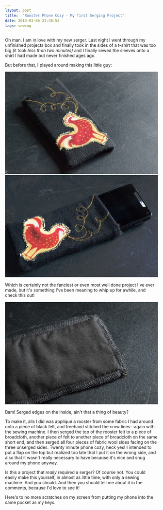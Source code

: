 ```yaml
---
layout: post
title:  "Rooster Phone Cozy - My first Serging Project"
date: 2013-03-06 22:40:53
tags: sewing
---
```

Oh man. I am in love with my new serger. Last night I went through my unfinished projects box and finally took in the sides of a t-shirt that was too big (it took _less than two minutes)_ and I finally sewed the sleeves onto a shirt I had made but never finished ages ago.

But before that, I played around making this little guy:

![Rooster Applique Phone Cozy](/uploads/2013/03/rooster-cozy.jpg)
![Rooster Applique Phone Cozy](/uploads/2013/03/rooster-phone-cozy.jpg)

Which is certainly not the fanciest or even most well done project I've ever made, but it's something I've been meaning to whip up for awhile, and check this out!

![Rooster Applique Phone Cozy](/uploads/2013/03/cozy-inside-serged.jpg)

Bam! Serged edges on the inside, ain't that a thing of beauty?

To make it, alls I did was appliqué a rooster from some fabric I had around onto a piece of black felt, and freehand stitched the crow lines--again with the sewing machine. I then serged the top of the rooster felt to a piece of broadcloth, another piece of felt to another piece of broadcloth on the same short end, and then serged all four pieces of fabric wool sides facing on the three unserged sides. Twenty minute phone cozy, heck yes! I intended to put a flap on the top but realized too late that I put it on the wrong side, and also that it wasn't really necessary to have because it's nice and snug around my phone anyway.

Is this a project that _really_ required a serger? Of course not. You could easily make this yourself, in almost as little time, with only a sewing machine. And you should. And then you should tell me about it in the comments, because I'd love to see it!

Here's to no more scratches on my screen from putting my phone into the same pocket as my keys.
